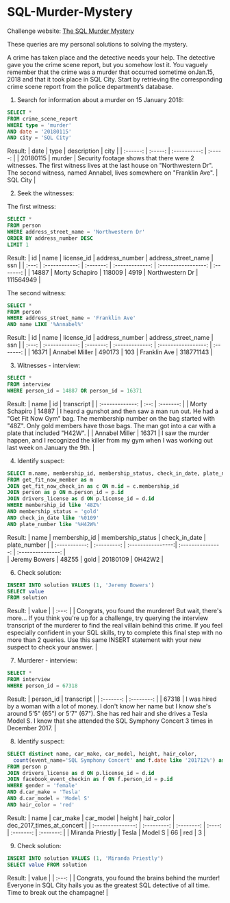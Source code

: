 # SQL-Murder-Mystery
Challenge website:
[The SQL Murder Mystery](https://mystery.knightlab.com/)

These queries are my personal solutions to solving the mystery.

A crime has taken place and the detective needs your help. The detective gave you the crime scene report, but you somehow lost it. You vaguely remember that the crime was a ​murder​ that occurred sometime on ​Jan.15, 2018​ and that it took place in ​SQL City​. Start by retrieving the corresponding crime scene report from the police department’s database.


1. Search for information about a murder on 15 January 2018:

```SQL
SELECT *
FROM crime_scene_report
WHERE type = 'murder'
AND date = '20180115'
AND city = 'SQL City'
```
Result:
| date     |	type   |	description |	city    |
| :------: | :-----: | :----------: | :-----: | 
| 20180115 |	murder |	Security footage shows that there were 2 witnesses. The first witness lives at the last house on "Northwestern Dr". The second witness, named Annabel, lives somewhere on "Franklin Ave". |	SQL City |

2. Seek the witnesses:

The first witness:
```SQL
SELECT *
FROM person 
WHERE address_street_name = 'Northwestern Dr' 
ORDER BY address_number DESC
LIMIT 1
```
Result:
| id  	| name          	| license_id	| address_number	| address_street_name	| ssn       | 
| :---: | :------------:  |  :-------:  | :-------------: | :-----------------: | :-------: |
| 14887	| Morty Schapiro	| 118009    	| 4919	          | Northwestern Dr	    | 111564949 | 

The second witness:
```SQL
SELECT *
FROM person
WHERE address_street_name = 'Franklin Ave'
AND name LIKE '%Annabel%'
```
Result:
| id  	| name          	| license_id	| address_number	| address_street_name	| ssn       | 
| :---: | :------------:  |  :-------:  | :-------------: | :-----------------: | :-------: |
| 16371	| Annabel Miller	| 490173    	| 103 	          | Franklin Ave  	    | 318771143 | 


3. Witnesses - interview:
```SQL
SELECT *
FROM interview 
WHERE person_id = 14887 OR person_id = 16371
```
Result:
| name            |	id   	| transcript  |
| :-------------: | :--:  |  :-------:  |
| Morty Schapiro	| 14887	| I heard a gunshot and then saw a man run out. He had a "Get Fit Now Gym" bag. The membership number on the bag started with "48Z". Only gold members have those bags. The man got into a car with a plate that included "H42W". |
| Annabel Miller	| 16371 |	I saw the murder happen, and I recognized the killer from my gym when I was working out last week on January the 9th. |

4. Identify suspect:
```SQL
SELECT m.name, membership_id, membership_status, check_in_date, plate_number
FROM get_fit_now_member as m
JOIN get_fit_now_check_in as c ON m.id = c.membership_id
JOIN person as p ON m.person_id = p.id
JOIN drivers_license as d ON p.license_id = d.id
WHERE membership_id like '48Z%'
AND membership_status = 'gold'
AND check_in_date like '%0109'
AND plate_number like '%H42W%'
```
Result:
| name          | membership_id	|	membership_status | check_in_date     | plate_number      |
| :-----------: | :---------:   | :----------------:| :---------------: | :---------------: |  
| Jeremy Bowers	|	48Z55	        |	gold              |	20180109          |	0H42W2            |


6. Check solution:
```SQL
INSERT INTO solution VALUES (1, 'Jeremy Bowers')
SELECT value
FROM solution
```
Result:
| value |
| :---: | 
| Congrats, you found the murderer! But wait, there's more... If you think you're up for a challenge, try querying the interview transcript of the murderer to find the real villain behind this crime. If you feel especially confident in your SQL skills, try to complete this final step with no more than 2 queries. Use this same INSERT statement with your new suspect to check your answer. |

7. Murderer - interview:
```SQL
SELECT *
FROM interview
WHERE person_id = 67318
```
Result:
| person_id |	transcript |
| :-------: | :--------: | 
| 67318     |	I was hired by a woman with a lot of money. I don't know her name but I know she's around 5'5" (65") or 5'7" (67"). She has red hair and she drives a Tesla Model S. I know that she attended the SQL Symphony Concert 3 times in December 2017. |

8. Identify suspect:
```SQL
SELECT distinct name, car_make, car_model, height, hair_color,
  count(event_name='SQL Symphony Concert' and f.date like '201712%') as dec_2017_times_at_concert
FROM person p
JOIN drivers_license as d ON p.license_id = d.id
JOIN facebook_event_checkin as f ON f.person_id = p.id
WHERE gender = 'female' 
AND d.car_make = 'Tesla' 
AND d.car_model = 'Model S'
AND hair_color = 'red'
```

Result:
| name	            | car_make	  | car_model	 | height	| hair_color | dec_2017_times_at_concert |
| :---------------: | :---------: | :--------: | :----: | :-------:  | :-------:                 |
| Miranda Priestly	| Tesla	      | Model S    | 66	    | red        | 3                         |

9. Check solution:
```SQL
INSERT INTO solution VALUES (1, 'Miranda Priestly')
SELECT value FROM solution
```
Result:
| value |
| :---: | 
| Congrats, you found the brains behind the murder! Everyone in SQL City hails you as the greatest SQL detective of all time. Time to break out the champagne! |
